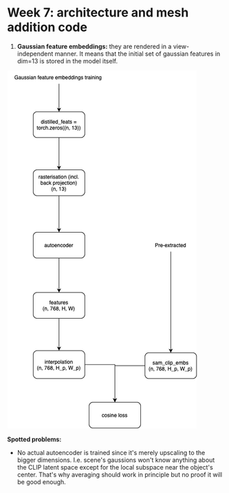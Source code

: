 # Week 7: architecture and mesh addition code
1. **Gaussian feature embeddings:** they are rendered in a view-independent manner. It means that
the initial set of gaussian features in dim=13 is stored in the model itself.

![Diagram](../../resources/weekly/week7/gaussian_splatting.png)

**Spotted problems:**
- No actual autoencoder is trained since it's merely upscaling to the bigger dimensions. I.e. scene's gaussions won't
know anything about the CLIP latent space except for the local subspace near the object's center. That's why averaging
should work in principle but no proof it will be good enough.
